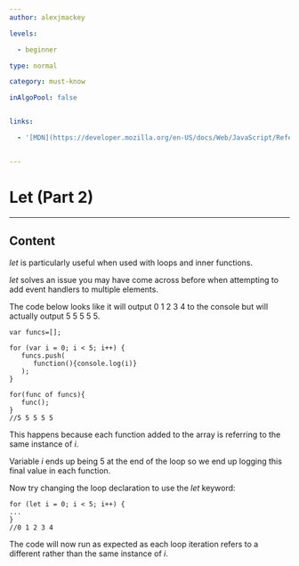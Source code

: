 ```yaml
---
author: alexjmackey

levels:

  - beginner

type: normal

category: must-know

inAlgoPool: false


links:

  - '[MDN](https://developer.mozilla.org/en-US/docs/Web/JavaScript/Reference/Statements/let){website}'


---
```


# Let (Part 2)

---
## Content

*let* is particularly useful when used with loops and inner functions.

*let* solves an issue you may have come across before when attempting to add event handlers to multiple elements.  

The code below looks like it will output 0 1 2 3 4 to the console but will actually output 5 5 5 5 5.

```
var funcs=[];

for (var i = 0; i < 5; i++) {
   funcs.push(
      function(){console.log(i)}
   );
}

for(func of funcs){
   func();
}
//5 5 5 5 5
```
This happens because each function added to the array is referring to the same instance of *i*.

Variable *i* ends up being 5 at the end of the loop so we end up logging this final value in each function.

Now try changing the loop declaration to use the *let* keyword:

```
for (let i = 0; i < 5; i++) {
...
}
//0 1 2 3 4
```

The code will now run as expected as each loop iteration refers to a different rather than the same instance of *i*.

